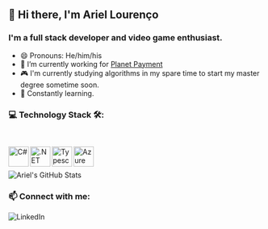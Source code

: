 ## 👋 Hi there, I'm Ariel Lourenço

### I'm a full stack developer and video game enthusiast.

- 😄 Pronouns: He/him/his
- 🔭 I’m currently working for [Planet Payment]()
- 🎮 I'm currently studying algorithms in my spare time to start my master degree sometime soon.
- 🧠 Constantly learning.

### 💻 Technology Stack 🛠:

<br />

<p>
  <a href="https://docs.microsoft.com/dotnet/csharp/" target="_blank">
    <img align="left" alt="C#" width="40" height="40" src="https://upload.wikimedia.org/wikipedia/commons/0/0d/C_Sharp_wordmark.svg" />
  </a>
  <a href="https://docs.microsoft.com/dotnet/" target="_blank">
    <img align="left" alt=".NET Core" width="40" height="40" src="https://upload.wikimedia.org/wikipedia/commons/e/ee/.NET_Core_Logo.svg" />
  </a>
  <a href="https://www.typescriptlang.org/" target="_blank">
    <img align="left" alt="Typescript" width="40" height="40" src="https://upload.wikimedia.org/wikipedia/commons/4/4c/Typescript_logo_2020.svg" />
  </a>
  <a href="https://portal.azure.com/" target="_blank">
    <img align="left" alt="Azure" width="40" height="40" src="https://www.vectorlogo.zone/logos/microsoft_azure/microsoft_azure-icon.svg" />
  </a>
</p>

<br /><br />

![Ariel's GitHub Stats](https://github-readme-stats.vercel.app/api?username=ariellourenco&show_icons=true&theme=dracula&hide=stars)

### 📫 Connect with me:

[<img align="left" alt="LinkedIn" src="https://img.shields.io/badge/linkedin-%230077B5.svg?&style=for-the-badge&logo=linkedin&logoColor=white" />][linkedin]

[linkedin]: https://www.linkedin.com/in/ariellourenco/
